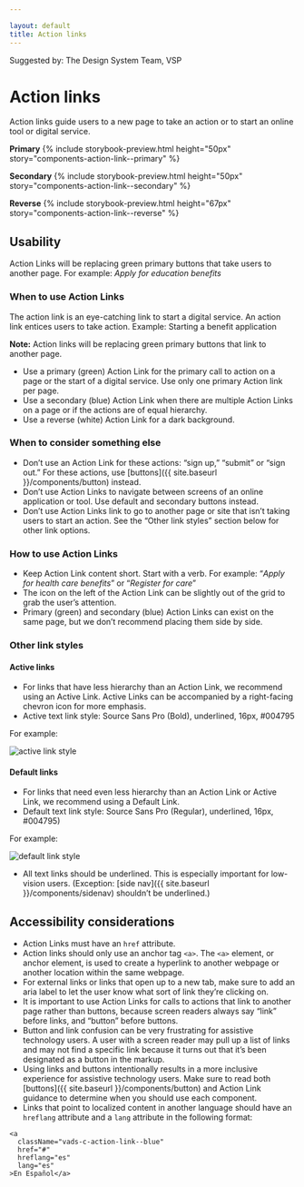 ```yaml
---

layout: default
title: Action links 
---
```


Suggested by: The Design System Team, VSP


# Action links
Action links guide users to a new page to take an action or to start an online tool or digital service. 

**Primary**
{% include storybook-preview.html height="50px" story="components-action-link--primary" %}

**Secondary**
{% include storybook-preview.html height="50px" story="components-action-link--secondary" %}

**Reverse**
{% include storybook-preview.html height="67px" story="components-action-link--reverse" %}

## Usability 
Action Links will be replacing green primary buttons that take users to another page. For example: *Apply for education benefits* 

### When to use Action Links
The action link is an  eye-catching link to start a digital service. An action link entices users to take action. Example: Starting a benefit application 

**Note:** Action links will be replacing green primary buttons that link to another page.

- Use a primary (green) Action Link for the primary call to action on a page or the start of a digital service. Use only one primary Action link per page.
- Use a secondary (blue) Action Link when there are multiple Action Links on a page or if the actions are of equal hierarchy. 
- Use a reverse (white) Action Link for a dark background.

### When to consider something else
- Don’t use an Action Link for these actions: “sign up,” “submit” or “sign out.” For these actions, use [buttons]({{ site.baseurl }}/components/button) instead. 
- Don’t use Action Links to navigate between screens of an online application or tool. Use default and secondary buttons instead.
- Don’t use Action Links link to go to another page or site that isn’t taking users to start an action. See the “Other link styles” section below for other link options. 

### How to use Action Links
- Keep Action Link content short. Start with a verb. For example: “*Apply for health care benefits*” or “*Register for care*”
- The icon on the left of the Action Link can be slightly out of the grid to grab the user’s attention.
- Primary (green) and secondary (blue) Action Links can exist on the same page, but we don’t recommend placing them side by side. 

### Other link styles
#### Active links 
- For links that have less hierarchy than an Action Link, we recommend using an Active Link. Active Links can be accompanied by a right-facing chevron icon for more emphasis. 
- Active text link style: Source Sans Pro (Bold),  underlined, 16px, #004795

For example:

![active link style]({{site.baseurl}}/images/active-link-style-big.png) 

#### Default links 
- For links that need even less hierarchy than an Action Link or Active Link, we recommend using a Default Link.
- Default text link style: Source Sans Pro (Regular),  underlined, 16px, #004795)

For example:

![default link style]({{site.baseurl}}/images/default-link-style-big.png) 
- All text links should be underlined. This is especially important for low-vision users. (Exception: [side nav]({{ site.baseurl }}/components/sidenav) shouldn’t be underlined.)

## Accessibility considerations
- Action Links must have an `href` attribute. 
- Action links should only use an anchor tag `<a>`. The `<a>` element, or anchor element, is used to create a hyperlink to another webpage or another location within the same webpage. 
- For external links or links that open up to a new tab, make sure to add an aria label to let the user know what sort of link they’re clicking on.
- It is important to use Action Links for calls to actions that link to another page rather than buttons, because screen readers always say “link” before links, and “button” before buttons. 
- Button and link confusion can be very frustrating for assistive technology users. A user with a screen reader may pull up a list of links and may not find a specific link because it turns out that it’s been designated as a button in the markup.
- Using links and buttons intentionally results in a more inclusive experience for assistive technology users. Make sure to read both [buttons]({{ site.baseurl }}/components/button) and Action Link guidance to determine when you should use each component.
- Links that point to localized content in another language should have an `hreflang` attribute and a `lang` attribute in the following format:

```
<a
  className="vads-c-action-link--blue"  
  href="#"
  hreflang="es"
  lang="es"
>En Español</a>
```
